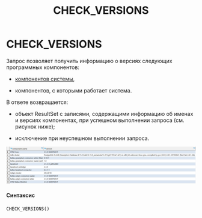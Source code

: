 ﻿---
layout: default
title: CHECK_VERSIONS
nav_order: 7
parent: Запросы SQL+
grand_parent: Справочная информация
has_children: false
has_toc: false
---

CHECK_VERSIONS
==============

Запрос позволяет получить информацию о версиях следующих программных компонентов:

*   [компонентов системы](../../../Обзор_понятий_компонентов_и_связей/Компоненты_системы/Компоненты_системы.md),

*   компонентов, с которыми работает система.

В ответе возвращается:

*   объект ResultSet с записями, содержащими информацию об именах и версиях компонентах, при успешном 
    выполнении запроса (см. рисунок ниже);

*   исключение при неуспешном выполнении запроса.

![Alt text](check_versions.png)

#### Синтаксис
```sql
CHECK_VERSIONS()
```